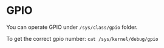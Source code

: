 # GPIO

You can operate GPIO under `/sys/class/gpio` folder.

To get the correct gpio number: `cat /sys/kernel/debug/gpio`
